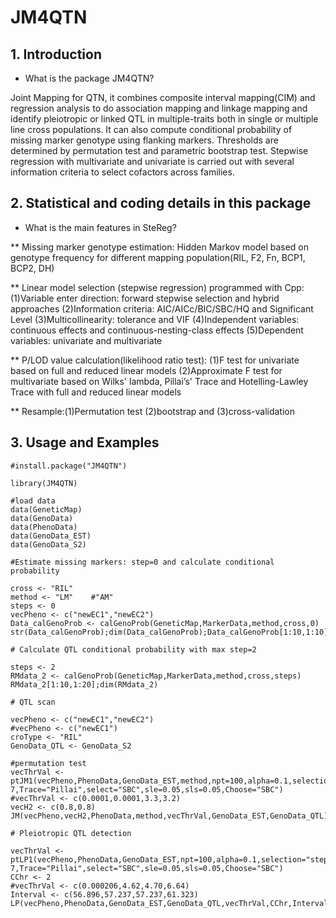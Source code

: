 # JM4QTN
## 1. Introduction

* What is the package JM4QTN?

Joint Mapping for QTN, it combines composite interval mapping(CIM) and regression analysis to do association mapping and linkage mapping and identify pleiotropic or linked QTL in multiple-traits both in single or multiple line cross populations. It can also compute conditional probability of missing marker genotype using flanking markers. Thresholds are determined by permutation test and parametric bootstrap test. Stepwise regression with multivariate and univariate is carried out with several information criteria to select cofactors across families.

## 2. Statistical and coding details in this package

* What is the main features in SteReg?

** Missing marker genotype estimation: Hidden Markov model based on genotype frequency for different mapping population(RIL, F2, Fn, BCP1, BCP2, DH)

** Linear model selection (stepwise regression) programmed with Cpp: (1)Variable enter direction: forward stepwise selection and hybrid approaches (2)Information criteria: AIC/AICc/BIC/SBC/HQ and Significant Level (3)Multicollinearity: tolerance and VIF (4)Independent variables: continuous effects and continuous-nesting-class effects (5)Dependent variables: univariate and multivariate

** P/LOD value calculation(likelihood ratio test): (1)F test for univariate based on full and reduced linear models (2)Approximate F test for multivariate based on Wilks' lambda, Pillai’s' Trace and Hotelling-Lawley Trace with full and reduced linear models

** Resample:(1)Permutation test (2)bootstrap and (3)cross-validation

## 3. Usage and Examples
	#install.package("JM4QTN")
	
	library(JM4QTN)
	
	#load data
	data(GeneticMap)
	data(GenoData)
	data(PhenoData)
	data(GenoData_EST)
	data(GenoData_S2)
	
	#Estimate missing markers: step=0 and calculate conditional probability

	cross <- "RIL"
	method <- "LM"    #"AM"
	steps <- 0
	vecPheno <- c("newEC1","newEC2")
	Data_calGenoProb <- calGenoProb(GeneticMap,MarkerData,method,cross,0)
	str(Data_calGenoProb);dim(Data_calGenoProb);Data_calGenoProb[1:10,1:10]

	# Calculate QTL conditional probability with max step=2
	
	steps <- 2
	RMdata_2 <- calGenoProb(GeneticMap,MarkerData,method,cross,steps)
	RMdata_2[1:10,1:20];dim(RMdata_2)

	# QTL scan
	
	vecPheno <- c("newEC1","newEC2")
	#vecPheno <- c("newEC1")
	croType <- "RIL"
	GenoData_QTL <- GenoData_S2
	
	#permutation test
	vecThrVal <- ptJM1(vecPheno,PhenoData,GenoData_EST,method,npt=100,alpha=0.1,selection="stepwise",tolerance=1e-7,Trace="Pillai",select="SBC",sle=0.05,sls=0.05,Choose="SBC")
	#vecThrVal <- c(0.0001,0.0001,3.3,3.2)
	vecH2 <- c(0.8,0.8)
	JM(vecPheno,vecH2,PhenoData,method,vecThrVal,GenoData_EST,GenoData_QTL)
	
	# Pleiotropic QTL detection
	
	vecThrVal <- ptLP1(vecPheno,PhenoData,GenoData_EST,npt=100,alpha=0.1,selection="stepwise",tolerance=1e-7,Trace="Pillai",select="SBC",sle=0.05,sls=0.05,Choose="SBC")
	CChr <- 2
	#vecThrVal <- c(0.000206,4.62,4.70,6.64)
	Interval <- c(56.896,57.237,57.237,61.323)
	LP(vecPheno,PhenoData,GenoData_EST,GenoData_QTL,vecThrVal,CChr,Interval,nPB=200,alpha=0.05)
